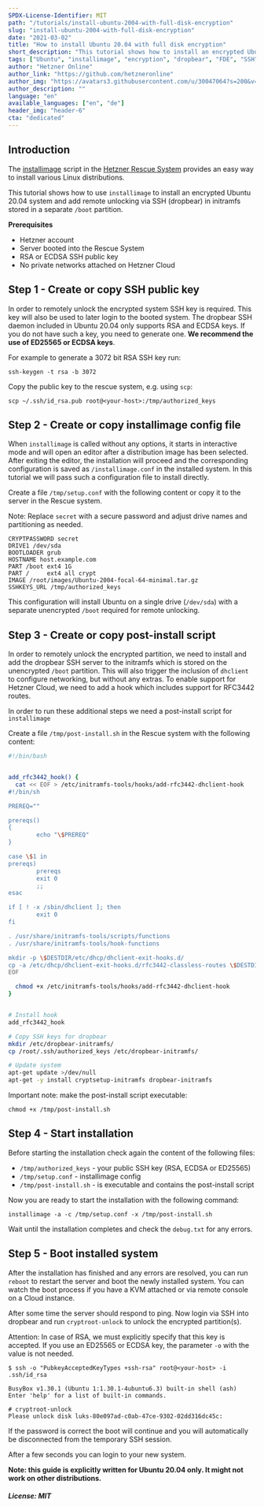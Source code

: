 ```yaml
---
SPDX-License-Identifier: MIT
path: "/tutorials/install-ubuntu-2004-with-full-disk-encryption"
slug: "install-ubuntu-2004-with-full-disk-encryption"
date: "2021-03-02"
title: "How to install Ubuntu 20.04 with full disk encryption"
short_description: "This tutorial shows how to install an encrypted Ubuntu 20.04 via installimage and remote unlock with SSH."
tags: ["Ubuntu", "installimage", "encryption", "dropbear", "FDE", "SSH", "initramfs"]
author: "Hetzner Online"
author_link: "https://github.com/hetzneronline"
author_img: "https://avatars3.githubusercontent.com/u/30047064?s=200&v=4"
author_description: ""
language: "en"
available_languages: ["en", "de"]
header_img: "header-6"
cta: "dedicated"
---
```


## Introduction

The [installimage](https://docs.hetzner.com/robot/dedicated-server/operating-systems/installimage) script in the [Hetzner Rescue System](https://docs.hetzner.com/robot/dedicated-server/troubleshooting/hetzner-rescue-system) provides an easy way to install various Linux distributions.

This tutorial shows how to use `installimage` to install an encrypted Ubuntu 20.04 system and add remote unlocking via SSH (dropbear) in initramfs stored in a separate `/boot` partition.

**Prerequisites**

* Hetzner account
* Server booted into the Rescue System
* RSA or ECDSA SSH public key
* No private networks attached on Hetzner Cloud

## Step 1 - Create or copy SSH public key

In order to remotely unlock the encrypted system SSH key is required. This key will also be used to later login to the booted system. The dropbear SSH daemon included in Ubuntu 20.04 only supports RSA and ECDSA keys. If you do not have such a key, you need to generate one.
**We recommend the use of ED25565 or ECDSA keys**.

For example to generate a 3072 bit RSA SSH key run:
```
ssh-keygen -t rsa -b 3072
```

Copy the public key to the rescue system, e.g. using `scp`:

```
scp ~/.ssh/id_rsa.pub root@<your-host>:/tmp/authorized_keys
```

## Step 2 - Create or copy installimage config file

When `installimage` is called without any options, it starts in interactive mode and will open an editor after a distribution image has been selected. After exiting the editor, the installation will proceed and the corresponding configuration is saved as `/installimage.conf` in the installed system. In this tutorial we will pass such a configuration file to install directly.

Create a file `/tmp/setup.conf` with the following content or copy it to the server in the Rescue system.

Note: Replace `secret` with a secure password and adjust drive names and partitioning as needed.

```
CRYPTPASSWORD secret
DRIVE1 /dev/sda
BOOTLOADER grub
HOSTNAME host.example.com
PART /boot ext4 1G
PART /     ext4 all crypt
IMAGE /root/images/Ubuntu-2004-focal-64-minimal.tar.gz
SSHKEYS_URL /tmp/authorized_keys
```

This configuration will install Ubuntu on a single drive (`/dev/sda`) with a separate unencrypted `/boot` required for remote unlocking.

## Step 3 - Create or copy post-install script

In order to remotely unlock the encrypted partition, we need to install and add the dropbear SSH server to the initramfs which is stored on the unencrypted `/boot` partition. This will also trigger the inclusion of `dhclient` to configure networking, but without any extras. To enable support for Hetzner Cloud, we need to add a hook which includes support for RFC3442 routes.

In order to run these additional steps we need a post-install script for `installimage`

Create a file `/tmp/post-install.sh` in the Rescue system with the following content:

```bash
#!/bin/bash


add_rfc3442_hook() {
  cat << EOF > /etc/initramfs-tools/hooks/add-rfc3442-dhclient-hook
#!/bin/sh

PREREQ=""

prereqs()
{
        echo "\$PREREQ"
}

case \$1 in
prereqs)
        prereqs
        exit 0
        ;;
esac

if [ ! -x /sbin/dhclient ]; then
        exit 0
fi

. /usr/share/initramfs-tools/scripts/functions
. /usr/share/initramfs-tools/hook-functions

mkdir -p \$DESTDIR/etc/dhcp/dhclient-exit-hooks.d/
cp -a /etc/dhcp/dhclient-exit-hooks.d/rfc3442-classless-routes \$DESTDIR/etc/dhcp/dhclient-exit-hooks.d/
EOF

  chmod +x /etc/initramfs-tools/hooks/add-rfc3442-dhclient-hook
}


# Install hook
add_rfc3442_hook

# Copy SSH keys for dropbear
mkdir /etc/dropbear-initramfs/
cp /root/.ssh/authorized_keys /etc/dropbear-initramfs/

# Update system
apt-get update >/dev/null
apt-get -y install cryptsetup-initramfs dropbear-initramfs
```

Important note: make the post-install script executable:

```
chmod +x /tmp/post-install.sh
```

## Step 4 - Start installation

Before starting the installation check again the content of the following files:

* `/tmp/authorized_keys` - your public SSH key (RSA, ECDSA or ED25565)
* `/tmp/setup.conf` - installimage config
* `/tmp/post-install.sh` - is executable and contains the post-install script

Now you are ready to start the installation with the following command:

```
installimage -a -c /tmp/setup.conf -x /tmp/post-install.sh
```

Wait until the installation completes and check the `debug.txt` for any errors.

## Step 5 - Boot installed system

After the installation has finished and any errors are resolved, you can run `reboot` to restart the server and boot the newly installed system. You can watch the boot process if you have a KVM attached or via remote console on a Cloud instance.

After some time the server should respond to ping. Now login via SSH into dropbear and run `cryptroot-unlock` to unlock the encrypted partition(s).

Attention: In case of RSA, we must explicitly specify that this key is accepted.
If you use an ED25565 or ECDSA key, the parameter `-o` with the value is not needed.
```
$ ssh -o "PubkeyAcceptedKeyTypes +ssh-rsa" root@<your-host> -i .ssh/id_rsa

BusyBox v1.30.1 (Ubuntu 1:1.30.1-4ubuntu6.3) built-in shell (ash)
Enter 'help' for a list of built-in commands.

# cryptroot-unlock 
Please unlock disk luks-80e097ad-c0ab-47ce-9302-02dd316dc45c:
```

If the password is correct the boot will continue and you will automatically be disconnected from the temporary SSH session.

After a few seconds you can login to your new system.

**Note: this guide is explicitly written for Ubuntu 20.04 only. It might not work on other distributions.**

##### License: MIT
